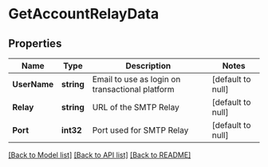 # GetAccountRelayData

## Properties
Name | Type | Description | Notes
------------ | ------------- | ------------- | -------------
**UserName** | **string** | Email to use as login on transactional platform | [default to null]
**Relay** | **string** | URL of the SMTP Relay | [default to null]
**Port** | **int32** | Port used for SMTP Relay | [default to null]

[[Back to Model list]](../README.md#documentation-for-models) [[Back to API list]](../README.md#documentation-for-api-endpoints) [[Back to README]](../README.md)

